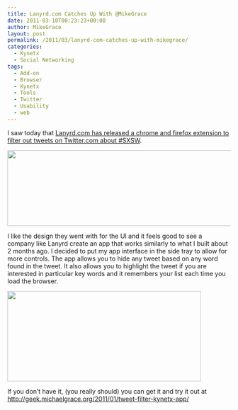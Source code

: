 ```yaml
---
title: Lanyrd.com Catches Up With @MikeGrace
date: 2011-03-10T00:23:23+00:00
author: MikeGrace
layout: post
permalink: /2011/03/lanyrd-com-catches-up-with-mikegrace/
categories:
  - Kynetx
  - Social Networking
tags:
  - Add-on
  - Browser
  - Kynetx
  - Tools
  - Twitter
  - Usability
  - web
---
```

I saw today that [Lanyrd.com has released a chrome and firefox extension to filter out tweets on Twitter.com about #SXSW](http://lanyrd.com/blog/2011/notatsxsw/).

[<img class="alignnone" src="http://mikegrace.s3.amazonaws.com/geek-blog/lanyard-sxsw-twitter-extension.png" alt="" width="549" height="171" />](http://lanyrd.com/blog/2011/notatsxsw/)

I like the design they went with for the UI and it feels good to see a company like Lanyrd create an app that works similarly to what I built about 2 months ago. I decided to put my app interface in the side tray to allow for more controls. The app allows you to hide any tweet based on any word found in the tweet. It also allows you to highlight the tweet if you are interested in particular key words and it remembers your list each time you load the browser.

[<img class="alignnone" src="http://mikegrace.s3.amazonaws.com/geek-blog/tweet-filter-and-highlight-kynetx-app.png" alt="" width="437" height="204" />](http://mikegrace.s3.amazonaws.com/geek-blog/tweet-filter-and-highlight-kynetx-app.png)

If you don&#8217;t have it, (you really should) you can get it and try it out at <http://geek.michaelgrace.org/2011/01/tweet-filter-kynetx-app/>